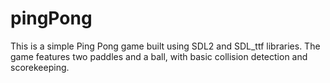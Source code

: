 # pingPong
This is a simple Ping Pong game built using SDL2 and SDL_ttf libraries. The game features two paddles and a ball, with basic collision detection and scorekeeping.

